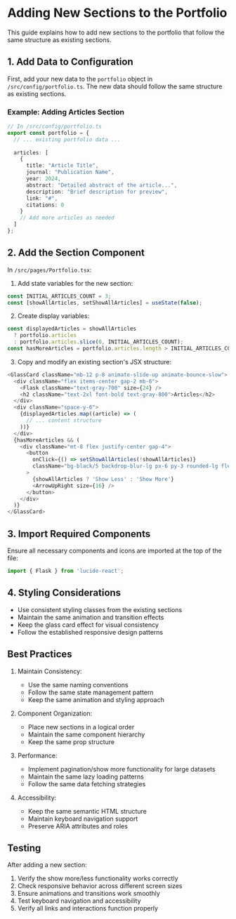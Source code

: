# Adding New Sections to the Portfolio

This guide explains how to add new sections to the portfolio that follow the same structure as existing sections.

## 1. Add Data to Configuration

First, add your new data to the `portfolio` object in `/src/config/portfolio.ts`. The new data should follow the same structure as existing sections.

### Example: Adding Articles Section

```typescript
// In /src/config/portfolio.ts
export const portfolio = {
  // ... existing portfolio data ...
  
  articles: [
    {
      title: "Article Title",
      journal: "Publication Name",
      year: 2024,
      abstract: "Detailed abstract of the article...",
      description: "Brief description for preview",
      link: "#",
      citations: 0
    }
    // Add more articles as needed
  ]
};
```

## 2. Add the Section Component

In `/src/pages/Portfolio.tsx`:

1. Add state variables for the new section:
```typescript
const INITIAL_ARTICLES_COUNT = 3;
const [showAllArticles, setShowAllArticles] = useState(false);
```

2. Create display variables:
```typescript
const displayedArticles = showAllArticles 
  ? portfolio.articles 
  : portfolio.articles.slice(0, INITIAL_ARTICLES_COUNT);
const hasMoreArticles = portfolio.articles.length > INITIAL_ARTICLES_COUNT;
```

3. Copy and modify an existing section's JSX structure:
```typescript
<GlassCard className="mb-12 p-8 animate-slide-up animate-bounce-slow">
  <div className="flex items-center gap-2 mb-6">
    <Flask className="text-gray-700" size={24} />
    <h2 className="text-2xl font-bold text-gray-800">Articles</h2>
  </div>
  <div className="space-y-6">
    {displayedArticles.map((article) => (
      // ... content structure
    ))}
  </div>
  {hasMoreArticles && (
    <div className="mt-8 flex justify-center gap-4">
      <button
        onClick={() => setShowAllArticles(!showAllArticles)}
        className="bg-black/5 backdrop-blur-lg px-6 py-3 rounded-lg flex items-center gap-2 hover:bg-black/10 transition-all duration-300 text-gray-700"
      >
        {showAllArticles ? 'Show Less' : 'Show More'}
        <ArrowUpRight size={16} />
      </button>
    </div>
  )}
</GlassCard>
```

## 3. Import Required Components

Ensure all necessary components and icons are imported at the top of the file:

```typescript
import { Flask } from 'lucide-react';
```

## 4. Styling Considerations

- Use consistent styling classes from the existing sections
- Maintain the same animation and transition effects
- Keep the glass card effect for visual consistency
- Follow the established responsive design patterns

## Best Practices

1. Maintain Consistency:
   - Use the same naming conventions
   - Follow the same state management pattern
   - Keep the same animation and styling approach

2. Component Organization:
   - Place new sections in a logical order
   - Maintain the same component hierarchy
   - Keep the same prop structure

3. Performance:
   - Implement pagination/show more functionality for large datasets
   - Maintain the same lazy loading patterns
   - Follow the same data fetching strategies

4. Accessibility:
   - Keep the same semantic HTML structure
   - Maintain keyboard navigation support
   - Preserve ARIA attributes and roles

## Testing

After adding a new section:
1. Verify the show more/less functionality works correctly
2. Check responsive behavior across different screen sizes
3. Ensure animations and transitions work smoothly
4. Test keyboard navigation and accessibility
5. Verify all links and interactions function properly